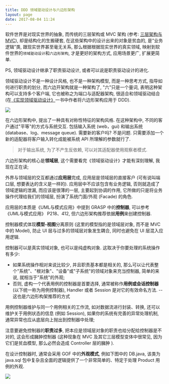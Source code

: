 ```yaml
---
title: DDD 领域驱动设计与六边形架构
layout: page
date: 2017-08-04 11:24
---
```


软件世界是对现实世界的抽象, 而传统的三层架构或 MVC 架构 (参考: [三层架构与 MVC](http://wiki.smallcpp.cn/%E8%BD%AF%E4%BB%B6%E5%B7%A5%E7%A8%8B/%E4%B8%89%E5%B1%82%E6%9E%B6%E6%9E%84%E4%B8%8E%20MVC.html)), 却是结构化的生搬硬套, 在这些架构中的设计出来的对象是贫血的, 是“业务逻辑”类, 跟现实世界甚至毫无关系, 那么根据根据现实世界的真实领域, 映射到软件世界的`领域驱动设计`和`六边形架构`, 才是更好的架构方式, 应用场景更广, 扩展更简单.

PS, 领域驱动设计继承了职责驱动设计, 或者可以说是职责驱动设计的进化.

领域驱动设计不是一种设计风格, 也不是一种架构模型, 而是一种思考方式, 指导如何进行职责的划分, 而六边开架构就是一种架构了, "六"只是一个量词, 表明这种架构可以支持多个客户端, 它也被称之为端口与适配器架构, 很适合和领域驱动结合 (在[《实现领域驱动设计》](http://pan.baidu.com/s/1gfIMKqJ)一书中作者将六边形架构应用于 DDD).

![](http://wiki.smallcpp.cn/static/images/软件工程/六边形.png)

在六边形架构中, 提出了一种具有对称性特征的架构风格. 在这种架构中, 不同的客户通过"平等"的方式与系统交互. 包括输入系统 (web，gui) 和输出系统 (database、log、message queue).
需要新的客户吗? 不是问题. 只需要添加一个新的适配器将客户输入转化成能被系统 API 所理解的参数就行了.

> 对于输出系统, 为了不产生反依赖, 可以对其适配器使用观察者模式.

六边形架构的核心是**领域层**, 这个需要看完《领域驱动设计》才能有深刻理解, 我现在正在读;

外界与领域层的交互都通过**应用层**完成, 应用层是领域层的直接客户 (可有说叫端口层, 想要表达的含义是一样的). 应用层中不应该包含有业务逻辑, 否则就造成了领域逻辑的泄漏, 而应该是很薄的一层, 主要起到协调的作用, 它所做的只是将业务操作代理给我们的领域层, 扮演了系统门面/外观 (Facade) 的角色.

应用层的本质是《UML与模式应用》中提到 GRASP 中的**控制器**, 可以参考 《UML与模式应用》 P218、412, 但六边形架构推荐依据**用例**来创建控制器.

控制器模式体现**模型\-视图**分离原则 (这里的模型指的是领域层对象, 而不是 MVC 中的 Model), 防止 UI 层与过多的领域层对象发生耦合, 同时也避免在 UI 层混入应用逻辑.

控制器可以是真实领域对象, 也可以是纯虚构对象. 这取决于你要处理的系统操作有多少:

- 如果系统操作相对来说比较少, 并且职责基本都是相关的, 那么可以让代表整个"系统"、"根对象"、"设备"或"子系统"的领域对象来充当控制器, 简单的来说, 就相当于"系统"的外观;
- 否则, 虚构一个代表用例的控制器是首要选择, 通常被称作**用例或会话控制器** (以下统一称为用例控制器), <UseCaseName>Handler 或者 <UseCaseName>Session 是对它的有效命名方法. \-\- 这也是六边形构架推荐的方式

用例控制器维护与同一个用例相关的工作流, 如对数据流进行封装、转换, 还可以维护关于用例状态的信息 (例如 Session), 如果你的系统有完善的异常处理机制, 通常异常也应从底层向上抛出到控制器中处理;

注意要避免控制器的**职责过多**, 把本应是领域层对象的职责也给分配给控制器是不对的, 这会形成臃肿控制器 (这种现象在 MVC 及其它三层模型变体中很常见, 因为它们是贫血模型, 那么必然会造成 Controller 层的臃肿 ).

在设计控制器时, 通常会采用 GOF 中的**外观模式**, 例如下图中的 DB.java, 该类为 java.sql 包中复杂且全面的逻辑提供了一个非常简单的、特定于处理 Product 用例的外观.

![](http://wiki.smallcpp.cn/static/images/软件工程/外观.png)
